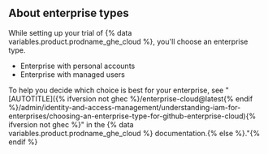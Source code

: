 ## About enterprise types

While setting up your trial of {% data variables.product.prodname_ghe_cloud %}, you'll choose an enterprise type.

* Enterprise with personal accounts
* Enterprise with managed users

To help you decide which choice is best for your enterprise, see "[AUTOTITLE]({% ifversion not ghec %}/enterprise-cloud@latest{% endif %}/admin/identity-and-access-management/understanding-iam-for-enterprises/choosing-an-enterprise-type-for-github-enterprise-cloud){% ifversion not ghec %}" in the {% data variables.product.prodname_ghe_cloud %} documentation.{% else %}."{% endif %}

